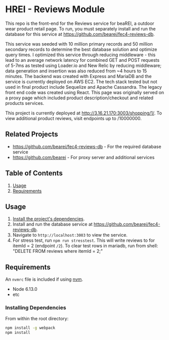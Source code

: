 # HREI - Reviews Module

This repo is the front-end for the Reviews service for beaREI, a outdoor wear product retail page.  To run, you must separately install and run the database for this service at https://github.com/bearei/fec4-reviews-db.  

This service was seeded with 10 million primary records and 50 million secondary records to determine the best database solution and optimize query times. I optimized this service through reducing middleware - this lead to an average network latency for combined GET and POST requests of 5-7ms as tested using Loader.io and New Relic by reducing middleware; data generation and insertion was also reduced from ~4 hours to 15 minutes. The backend was created with Express and MariaDB and the service is currently deployed on AWS EC2. The tech stack tested but not used in final product include Sequelize and Apache Cassandra. The legacy front end code was created using React. This page was originally served on a proxy page which included product description/checkout and related products services.

This project is currently deployed at http://3.16.21.170:3003/shopping/1/.  To view additional product reviews, visit endpoints up to /10000000.

## Related Projects
  - https://github.com/bearei/fec4-reviews-db - For the required database service
  - https://github.com/bearei - For proxy server and additional services

## Table of Contents

1. [Usage](#Usage)
2. [Requirements](#requirements)

## Usage

1. [Install the project's dependencies](#installing-dependencies).
2.  Install and run the database service at https://github.com/bearei/fec4-reviews-db.
3. Navigate to `http://localhost:3003` to view the service.
4. For stress test, run `npm run stresstest`.  This will write reviews to for itemId = 2 (endpoint `/2`).  To clear test rows in mariadb, run from shell: "DELETE FROM reviews where itemId = 2;"

## Requirements

An `nvmrc` file is included if using [nvm](https://github.com/creationix/nvm).

- Node 6.13.0
- etc

### Installing Dependencies

From within the root directory:

```sh
npm install -g webpack
npm install
```

